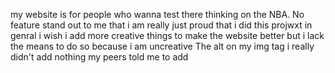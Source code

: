 my website is for people who wanna test there thinking on the NBA.
No feature stand out to me that i am really just proud that i did this projwxt in genral 
i wish i add more creative things to make the website better but i lack the means to do so because i am uncreative 
The alt on my img tag
i really didn't add nothing my peers told me to add
